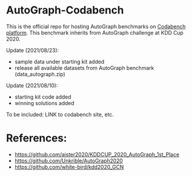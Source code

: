 # AutoGraph-Codabench
This is the official repo for hosting AutoGraph benchmarks on [Codabench platform](https://www.codabench.org/). This benchmark inherits from AutoGraph challenge at KDD Cup 2020.

Update (2021/08/23):

- sample data under starting kit added
- release all available datasets from AutoGraph benchmark (data_autograph.zip)

Update (2021/08/10):

- starting kit code added
- winning solutions added

To be included:
LINK to codabench site, etc.


# References:
- https://github.com/aister2020/KDDCUP_2020_AutoGraph_1st_Place
- https://github.com/Unkrible/AutoGraph2020
- https://github.com/white-bird/kdd2020_GCN
